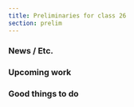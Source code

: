 ```yaml
---
title: Preliminaries for class 26
section: prelim
---
```

### News / Etc.

### Upcoming work

### Good things to do
